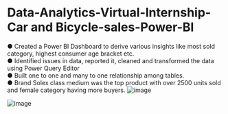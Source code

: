 # Data-Analytics-Virtual-Internship-Car and Bicycle-sales-Power-BI
● Created a Power BI Dashboard to derive various insights like most sold category, highest consumer age bracket etc.       
● Identified issues in data, reported it, cleaned and transformed the data using Power Query Editor     
● Built one to one and many to one relationship among tables.      
● Brand Solex class medium was the top product with over 2500 units sold and female category having more buyers. 
![image](https://github.com/Vijayalakshmi2704/Data-Analytics-Virtual-Internship-Bicycle-sales-Power-BI/assets/140339927/59ba4a15-076a-4e6c-be0b-ca55259430af)

![image](https://github.com/Vijayalakshmi2704/Data-Analytics-Virtual-Internship-Bicycle-sales-Power-BI/assets/140339927/02253ad9-80c6-4c68-b366-caefcea687e6)
